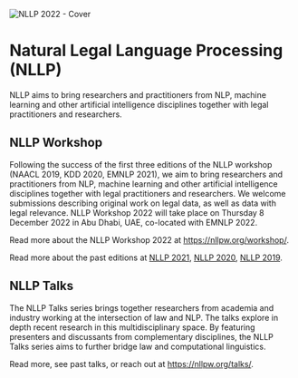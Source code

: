 ![NLLP 2022 - Cover](https://user-images.githubusercontent.com/22895284/182639851-c987595c-af5a-4d16-ac08-b1806ec56342.png)


# Natural Legal Language Processing (NLLP)

NLLP aims to bring researchers and practitioners from NLP, machine learning and other artificial intelligence disciplines together with legal practitioners and researchers.

## NLLP Workshop 

Following the success of the first three editions of the NLLP workshop (NAACL 2019, KDD 2020, EMNLP 2021), we aim to bring researchers and practitioners from NLP, machine learning and other artificial intelligence disciplines together with legal practitioners and researchers. We welcome submissions describing original work on legal data, as well as data with legal relevance. NLLP Workshop 2022 will take place on Thursday 8 December 2022 in Abu Dhabi, UAE, co-located with EMNLP 2022.

Read more about the NLLP Workshop 2022 at https://nllpw.org/workshop/.

Read more about the past editions at [NLLP 2021](https://nllpw.org/workshop/nllp-2021), [NLLP 2020](https://sites.google.com/view/nllp/home), [NLLP 2019](https://sites.google.com/view/nllp/nllp-2019).

## NLLP Talks

The NLLP Talks series brings together researchers from academia and industry working at the intersection of law and NLP. The talks explore in depth recent research in this multidisciplinary space. By featuring presenters and discussants from complementary disciplines, the NLLP Talks series aims to further bridge law and computational linguistics.

Read more, see past talks, or reach out at https://nllpw.org/talks/.

